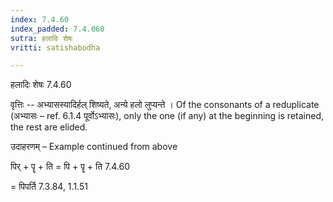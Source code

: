 ```yaml
---
index: 7.4.60
index_padded: 7.4.060
sutra: हलादिः शेषः
vritti: satishabodha

---
```

 हलादिः शेषः 7.4.60 

वृत्तिः -- अभ्यासस्यादिर्हल् शिष्यते, अन्ये हलो लुप्यन्ते । Of the consonants of a reduplicate (अभ्यासः – ref. 6.1.4 पूर्वोऽभ्यासः), only the one (if any) at the beginning is retained, the rest are elided. 


उदाहरणम् – Example continued from above 


पिर् + पॄ + ति = पि + पॄ + ति 7.4.60 

= पिपर्ति 7.3.84, 1.1.51 